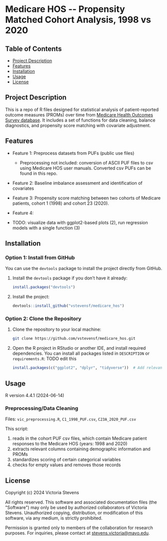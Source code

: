 # Medicare HOS -- Propensity Matched Cohort Analysis, 1998 vs 2020

## Table of Contents
- [Project Description](#project-description)
- [Features](#features)
- [Installation](#installation)
- [Usage](#usage)
- [License](#license)

## Project Description

This is a repo of R files designed for statistical analysis of patient-reported outcome measures (PROMs) over time from [Medicare Health Outcomes Survey database](https://hosonline.org/en/). It includes a set of functions for data cleaning, balance diagnostics, and propensity score matching with covariate adjustment. 

## Features

- Feature 1: Preprocess datasets from PUFs (public use files)
    - Preprocessing not included: conversion of ASCII PUF files to csv using Medicare HOS user manuals. Converted csv PUFs can be found in this repo.
- Feature 2: Baseline imbalance assessment and identification of covariates
- Feature 3: Propensity score matching between two cohorts of Medicare patients, cohort 1 (1998) and cohort 23 (2020).
- Feature 4: 

- TODO: visualize data with ggplot2-based plots (2), run regression models with a single function (3)

## Installation

### Option 1: Install from GitHub

You can use the `devtools` package to install the project directly from GitHub.

1. Install the `devtools` package if you don’t have it already:
    ```r
    install.packages("devtools")
    ```

2. Install the project:
    ```r
    devtools::install_github("vstevensf/medicare_hos")
    ```

### Option 2: Clone the Repository

1. Clone the repository to your local machine:
    ```bash
    git clone https://github.com/vstevensf/medicare_hos.git
    ```

2. Open the R project in RStudio or another IDE, and install required dependencies. You can install all packages listed in `DESCRIPTION` or `requirements.R`: TODO edit this

    ```r
    install.packages(c("ggplot2", "dplyr", "tidyverse"))  # Add relevant package names
    ```

## Usage

R version 4.4.1 (2024-06-14)

### Preprocessing/Data Cleaning
Files: `vic_preprocessing.R`, `C1_1998_PUF.csv`, `C23A_2020_PUF.csv`

This script:
1. reads in the cohort PUF csv files, which contain Medicare patient responses to the Medicare HOS (years: 1998 and 2020) 
2. extracts relevant columns containing demographic information and PROMs
3. standardizes scoring of certain categorical variables
4. checks for empty values and removes those records

### 

## License

Copyright (c) 2024 Victoria Stevens

All rights reserved. This software and associated documentation files (the "Software") may only be used by authorized collaborators of Victoria Stevens. Unauthorized copying, distribution, or modification of this software, via any medium, is strictly prohibited. 

Permission is granted only to members of the collaboration for research purposes. For inquiries, please contact at stevens.victoria@mayo.edu.
